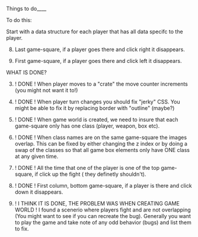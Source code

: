 Things to do____



To do this:

Start with a data structure for each player that has all data specifc to the player.


8. Last game-square, if a player goes there and click right it disappears.

9. First game-square, if a player goes there and click left it disappears.




WHAT IS DONE?

3. ! DONE ! When player moves to a "crate" the move counter increments (you might not want it to!)

2. ! DONE ! When player turn changes you should fix "jerky" CSS. You might be able to fix it by replacing border with "outline" (maybe?) 

1. ! DONE ! When game world is created, we need to insure that each game-square only has one class (player, weapon, box etc).

5. ! DONE ! When class names are on the same game-square the images overlap. This can be fixed by either changing the z index or by doing a swap of the classes so that all game box elements only have ONE class at any given time.

6. ! DONE ! All the time that one of the player is one of the top game-square, if click up the fight ( they definetly shouldn't).

7. ! DONE ! First column, bottom game-square, if a player is there and click down it disappears.

4. ! I THINK IT IS DONE, THE PROBLEM WAS WHEN CREATING GAME WORLD ! I found a scenerio where players fight and are not overlapping (You might want to see if you can recreate the bug). Generally you want to play the game and take note of any odd behavior (bugs) and list them to fix.


